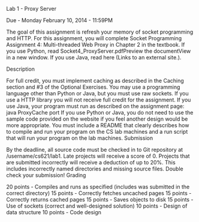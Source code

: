 Lab 1 - Proxy Server

Due - Monday February 10, 2014 - 11:59PM

The goal of this assignment is refresh your memory of socket programming and HTTP.  For this assignment, you will complete Socket Programming Assignment 4: Multi-threaded Web Proxy in Chapter 2 in the textbook. If you use Python, read Socket4_ProxyServer.pdfPreview the documentView in a new window. If you use Java, read here (Links to an external site.). 

Description

For full credit, you must implement caching as described in the Caching section and #3 of the Optional Exercises.
You may use a programming language other than Python or Java, but you must use raw sockets.  If you use a HTTP library you will not receive full credit for the assignment.
If you use Java, your program must run as described on the assignment page: java ProxyCache port
If you use Python or Java, you do not need to use the sample code provided on the website if you feel another design would be more appropriate.
You must include a README that clearly describes how to compile and run your program on the CS lab machines and a run script that will run your program on the lab machines.
Submission

By the deadline, all source code must be checked in to Git repository at /username/cs621/lab1.
Late projects will receive a score of 0.
Projects that are submitted incorrectly will receive a deduction of up to 20%.  This includes incorrectly named directories and missing source files.  Double check your submission!
Grading

20 points - Compiles and runs as specified (includes was submitted in the correct directory)
15 points - Correctly fetches uncached pages
15 points - Correctly returns cached pages
15 points - Saves objects to disk
15 points - Use of sockets (correct and well-designed solution)
10 points - Design of data structure
10 points - Code design
